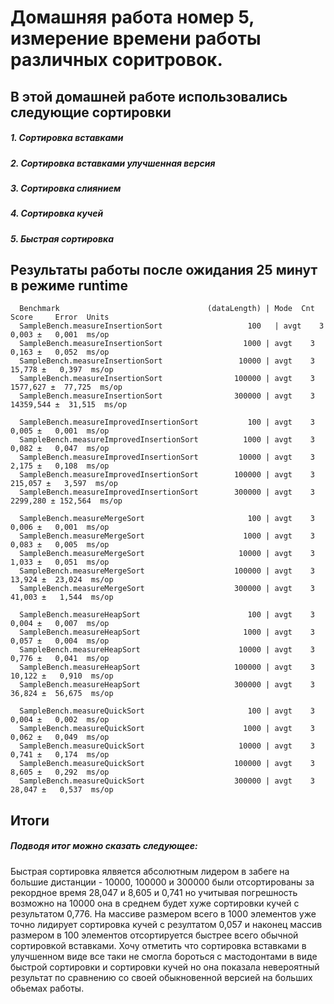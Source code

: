 # Домашняя работа номер 5, измерение времени работы различных соритровок.

## В этой домашней работе использовались следующие сортировки
##### 1. Сортировка вставками
##### 2. Сортировка вставками улучшенная версия
##### 3. Сортировка слиянием
##### 4. Сортировка кучей
##### 5. Быстрая сортировка

## Результаты работы после ожидания 25 минут в режиме runtime
```
  Benchmark                                 (dataLength) | Mode  Cnt      Score     Error  Units
  SampleBench.measureInsertionSort                   100   | avgt    3      0,003 ±   0,001  ms/op
  SampleBench.measureInsertionSort                  1000 | avgt    3      0,163 ±   0,052  ms/op
  SampleBench.measureInsertionSort                 10000 | avgt    3     15,778 ±   0,397  ms/op
  SampleBench.measureInsertionSort                100000 | avgt    3   1577,627 ±  77,725  ms/op
  SampleBench.measureInsertionSort                300000 | avgt    3  14359,544 ±  31,515  ms/op

  SampleBench.measureImprovedInsertionSort           100 | avgt    3      0,005 ±   0,001  ms/op
  SampleBench.measureImprovedInsertionSort          1000 | avgt    3      0,082 ±   0,047  ms/op
  SampleBench.measureImprovedInsertionSort         10000 | avgt    3      2,175 ±   0,108  ms/op
  SampleBench.measureImprovedInsertionSort        100000 | avgt    3    215,057 ±   3,597  ms/op
  SampleBench.measureImprovedInsertionSort        300000 | avgt    3   2299,280 ± 152,564  ms/op

  SampleBench.measureMergeSort                       100 | avgt    3      0,006 ±   0,001  ms/op
  SampleBench.measureMergeSort                      1000 | avgt    3      0,083 ±   0,005  ms/op
  SampleBench.measureMergeSort                     10000 | avgt    3      1,033 ±   0,051  ms/op
  SampleBench.measureMergeSort                    100000 | avgt    3     13,924 ±  23,024  ms/op
  SampleBench.measureMergeSort                    300000 | avgt    3     41,003 ±   1,544  ms/op

  SampleBench.measureHeapSort                        100 | avgt    3      0,004 ±   0,007  ms/op
  SampleBench.measureHeapSort                       1000 | avgt    3      0,057 ±   0,004  ms/op
  SampleBench.measureHeapSort                      10000 | avgt    3      0,776 ±   0,041  ms/op
  SampleBench.measureHeapSort                     100000 | avgt    3     10,122 ±   0,910  ms/op
  SampleBench.measureHeapSort                     300000 | avgt    3     36,824 ±  56,675  ms/op

  SampleBench.measureQuickSort                       100 | avgt    3      0,004 ±   0,002  ms/op
  SampleBench.measureQuickSort                      1000 | avgt    3      0,062 ±   0,049  ms/op
  SampleBench.measureQuickSort                     10000 | avgt    3      0,741 ±   0,174  ms/op
  SampleBench.measureQuickSort                    100000 | avgt    3      8,605 ±   0,292  ms/op
  SampleBench.measureQuickSort                    300000 | avgt    3     28,047 ±   0,537  ms/op
```
## Итоги

##### Подводя итог можно сказать следующее:
Быстрая сортировка ялвяется абсолютным лидером в забеге на большие дистанции - 10000, 100000 и 300000 были отсортированы за рекордное время 28,047 и 8,605 и 0,741 но учитывая погрешность возможно на 10000 она в среднем будет хуже сортировки кучей с результатом 0,776. На массиве размером всего в 1000 элементов уже точно лидирует сортировка кучей с резултатом 0,057 и наконец массив размером в 100 элементов отсортируется быстрее всего обычной сортировкой вставками. Хочу отметить что сортировка вставками в улучшенном виде все таки не смогла бороться с мастодонтами в виде быстрой сортировки и сортировки кучей но она показала невероятный результат по сравнению со своей обыкновенной версией на больших обьемах работы. 